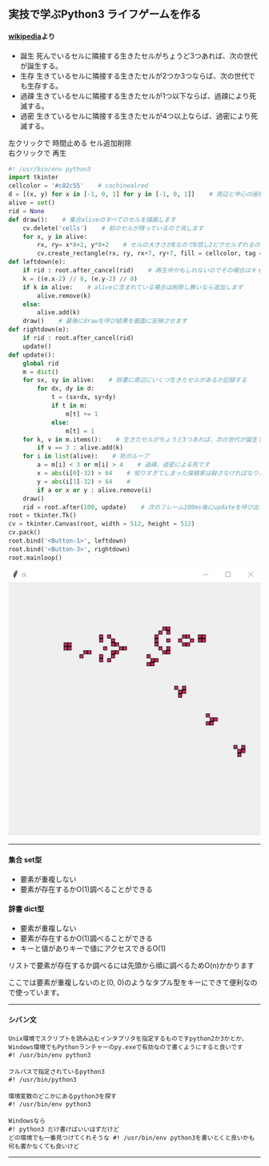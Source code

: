 ## 実技で学ぶPython3 ライフゲームを作る

#### [wikipedia](https://ja.wikipedia.org/wiki/%E3%83%A9%E3%82%A4%E3%83%95%E3%82%B2%E3%83%BC%E3%83%A0)より
- 誕生 死んでいるセルに隣接する生きたセルがちょうど3つあれば、次の世代が誕生する。
- 生存 生きているセルに隣接する生きたセルが2つか3つならば、次の世代でも生存する。
- 過疎 生きているセルに隣接する生きたセルが1つ以下ならば、過疎により死滅する。
- 過密 生きているセルに隣接する生きたセルが4つ以上ならば、過密により死滅する。


左クリックで 時間止める セル追加削除  
右クリックで 再生  


```python
#! /usr/bin/env python3
import tkinter
cellcolor = '#c82c55'    # cochinealred
d = [(x, y) for x in [-1, 0, 1] for y in [-1, 0, 1]]    # 周辺と中心の座標
alive = set()
rid = None
def draw():    # 集合aliveのすべてのセルを描画します
    cv.delete('cells')    # 前のセルが残っているので消します
    for x, y in alive:
        rx, ry= x*8+2, y*8+2    # セルの大きさが8なので8倍し2ピクセルずれるのでずらします
        cv.create_rectangle(rx, ry, rx+7, ry+7, fill = cellcolor, tag = 'cells')
def leftdown(e):
    if rid : root.after_cancel(rid)    # 再生中かもしれないのでその場合はキャンセルします
    k = ((e.x-2) // 8, (e.y-2) // 8)
    if k in alive:    # aliveに含まれている場合は削除し無いなら追加します
        alive.remove(k)
    else:
        alive.add(k)
    draw()    # 最後にdrawを呼び結果を画面に反映させます
def rightdown(e):
    if rid : root.after_cancel(rid)
    update()
def update():
    global rid
    m = dict()
    for sx, sy in alive:    # 辞書に周辺にいくつ生きたセルがあるか記録する
        for dx, dy in d:
            t = (sx+dx, sy+dy)
            if t in m:
                m[t] += 1
            else:
                m[t] = 1
    for k, v in m.items():    # 生きたセルがちょうど3つあれば、次の世代が誕生する
        if v == 3 : alive.add(k)
    for i in list(alive):    # 死のループ
        a = m[i] < 3 or m[i] > 4    # 過疎、過密による死です
        x = abs(i[0]-32) > 64    # 知りすぎてしまった探検家は殺さなければなりません
        y = abs(i[1]-32) > 64    #
        if a or x or y : alive.remove(i)
    draw()
    rid = root.after(100, update)    # 次のフレーム100ms後にupdateを呼び出します
root = tkinter.Tk()
cv = tkinter.Canvas(root, width = 512, height = 512)
cv.pack()
root.bind('<Button-1>', leftdown)
root.bind('<Button-3>', rightdown)
root.mainloop()
```

![Gif](https://raw.githubusercontent.com/ebi-cp/docs/master/ebi-programming-magazine/8/lifegame.gif)


---
#### 集合 set型
- 要素が重複しない
- 要素が存在するかO(1)調べることができる

#### 辞書 dict型
- 要素が重複しない
- 要素が存在するかO(1)調べることができる
- キーと値がありキーで値にアクセスできるO(1)

リストで要素が存在するか調べるには先頭から順に調べるためO(n)かかります

ここでは要素が重複しないのと(0, 0)のようなタプル型をキーにできて便利なので使っています。  

---

#### シバン文
```
Unix環境でスクリプトを読み込むインタプリタを指定するものですpython2か3かとか、Windows環境でもPythonランチャーのpy.exeで有効なので書くようにすると良いです
#! /usr/bin/env python3

フルパスで指定されているpython3
#! /usr/bin/python3

環境変数のどこかにあるpython3を探す
#! /usr/bin/env python3

Windowsなら
#! python3 だけ書けばいいはずだけど
どの環境でも一番見つけてくれそうな #! /usr/bin/env python3を書いとくと良いかも
何も書かなくても良いけど
```
---